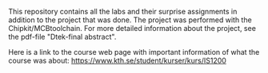 This repository contains all the labs and their surprise assignments in addition to the project that was done.
The project was performed with the Chipkit/MCBtoolchain.
For more detailed information about the project, see the pdf-file "Dtek-final abstract". 

Here is a link to the course web page with important information of what the course was about: https://www.kth.se/student/kurser/kurs/IS1200 
